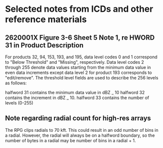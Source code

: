 # Selected notes from ICDs and other reference materials

## 2620001X Figure 3-6 Sheet 5 Note 1, re HWORD 31 in Product Description

For products 32, 94, 153, 193, and 195, data level codes 0 and 1 correspond to "Below Threshold" and "Missing", respectively. Data level codes 2 through 255 denote data values starting from the minimum data value in even data increments except data level 2 for product 193 corresponds to "edit/remove". The threshold level fields are used to describe the 256 levels as follows:

halfword 31 contains the minimum data value in dBZ _ 10
halfword 32 contains the increment in dBZ _ 10.
halfword 33 contains the number of levels (0-255)

## Note regarding radial count for high-res arrays

The RPG clips radials to 70 kft. This could result in an odd number of bins in a radial. However, the radial will always be on a halfword boundary, so the number of bytes in a radial may be number of bins in a radial + 1.
